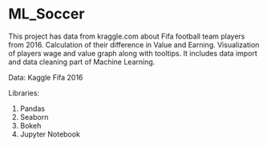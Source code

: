 # ML_Soccer

This project has data from kraggle.com about Fifa football team players from 2016. Calculation of their difference in Value and Earning. Visualization of players 
wage and value graph along with tooltips. It includes data import and data cleaning part of Machine Learning.

Data: Kaggle Fifa 2016

Libraries:
1) Pandas
2) Seaborn
3) Bokeh
4) Jupyter Notebook

